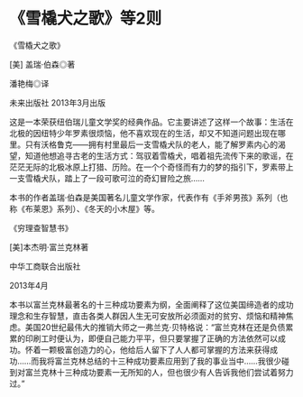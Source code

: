 # 《雪橇犬之歌》等2则

《雪橇犬之歌》 

[美] 盖瑞·伯森◎著 

潘艳梅◎译 

未来出版社 2013年3月出版 

这是一本荣获纽伯瑞儿童文学奖的经典作品。它主要讲述了这样一个故事：生活在北极的因纽特少年罗素很烦恼，他不喜欢现在的生活，却又不知道问题出现在哪里。只有沃格鲁克——拥有村里最后一支雪橇犬队的老人，能了解罗素内心的渴望，知道他想追寻古老的生活方式：驾驭着雪橇犬，唱着祖先流传下来的歌谣，在茫茫无际的北极冰原上打猎、历险。在一个个奇怪而有力的梦的指引下，罗素带上一支雪橇犬队，踏上了一段可歌可泣的奇幻冒险之旅…… 

本书的作者盖瑞·伯森是美国著名儿童文学作家，代表作有《手斧男孩》系列（也称《布莱恩》系列）、《冬天的小木屋》等。 

《穷理查智慧书》 

[美]本杰明·富兰克林著 

中华工商联合出版社 

2013年4月 

本书以富兰克林最著名的十三种成功要素为纲，全面阐释了这位美国缔造者的成功理念和生存智慧，直击各类人群因人生无可安放所必须面对的贫穷、烦恼和精神焦虑。美国20世纪最伟大的推销大师之一弗兰克·贝特格说：“富兰克林在还是负债累累的印刷工时便认为，即便自己能力平平，但只要掌握了正确的方法依然可以成功。怀着一颗极富创造力的心，他给后人留下了人人都可掌握的方法来获得成功……而我将富兰克林总结的十三种成功要素应用到了我的事业当中……我很少碰到对富兰克林十三种成功要素一无所知的人，但也很少有人告诉我他们尝试着努力过。”